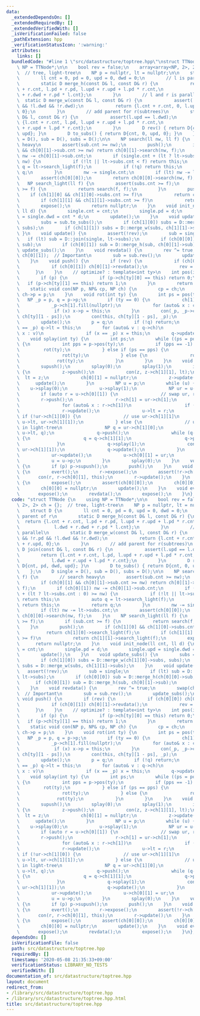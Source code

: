 ```yaml
---
data:
  _extendedDependsOn: []
  _extendedRequiredBy: []
  _extendedVerifiedWith: []
  _isVerificationFailed: false
  _pathExtension: hpp
  _verificationStatusIcon: ':warning:'
  attributes:
    links: []
  bundledCode: "#line 1 \"src/datastructure/toptree.hpp\"\nstruct TTNode {\n    using\
    \ NP = TTNode*;\n\n    bool rev = false;\n    array<array<NP, 2>, 2> ch = {};\
    \  // tree, light-tree\n    NP p = nullptr, lt = nullptr;\n\n    struct D {\n\
    \        ll cnt = 0, pd = 0, upd = 0, dwd = 0;\n        // l is parent of r\n\
    \        static D merge_h(const D& l, const D& r) {\n            return {l.cnt\
    \ + r.cnt, l.pd + r.pd, l.upd + r.upd + l.pd * r.cnt,\n                    l.dwd\
    \ + r.dwd + r.pd * l.cnt};\n        }\n        // l and r is parallel\n      \
    \  static D merge_w(const D& l, const D& r) {\n            assert(!l.pd && !r.pd\
    \ && !l.dwd && !r.dwd);\n            return {l.cnt + r.cnt, 0, l.upd + r.upd,\
    \ 0};\n        }\n        // add parent for r(subtrees)\n        static D join(const\
    \ D& l, const D& r) {\n            assert(l.upd == l.dwd);\n            return\
    \ {l.cnt + r.cnt, l.pd, l.upd + r.upd + l.pd * r.cnt,\n                    l.dwd\
    \ + r.upd + l.pd * r.cnt};\n        }\n        D rev() { return D{cnt, pd, dwd,\
    \ upd}; }\n        D to_subs() { return D{cnt, 0, upd, 0}; }\n    };\n    D single\
    \ = D(), sub = D(), subs = D();\n\n    NP search(ll nw, ll f) {\n        // search\
    \ heavy\n        assert(sub.cnt >= nw);\n        push();\n        if (ch[0][1]\
    \ && ch[0][1]->sub.cnt >= nw) return ch[0][1]->search(nw, f);\n        if (ch[0][1])\
    \ nw -= ch[0][1]->sub.cnt;\n        if (single.cnt + (lt ? lt->subs.cnt : 0) >=\
    \ nw) {\n            if (!lt || lt->subs.cnt < f) return this;\n            auto\
    \ q = lt->search_light(f);\n            if (!q) return this;\n            return\
    \ q;\n        }\n        nw -= single.cnt;\n        if (lt) nw -= lt->subs.cnt;\n\
    \        assert(ch[0][0]);\n        return ch[0][0]->search(nw, f);\n    }\n \
    \   NP search_light(ll f) {\n        assert(subs.cnt >= f);\n        if (sub.cnt\
    \ >= f) {\n            return search(f, f);\n        }\n        push();\n    \
    \    if (ch[1][0] && ch[1][0]->subs.cnt >= f)\n            return ch[1][0]->search_light(f);\n\
    \        if (ch[1][1] && ch[1][1]->subs.cnt >= f)\n            return ch[1][1]->search_light(f);\n\
    \        expose();\n        return nullptr;\n    }\n    void init_node(ll cnt,\
    \ ll d) {\n        single.cnt = cnt;\n        single.pd = d;\n        single.upd\
    \ = single.dwd = cnt * d;\n        update();\n    }\n    void update_subs() {\n\
    \        subs = sub.to_subs();\n        if (ch[1][0]) subs = D::merge_w(ch[1][0]->subs,\
    \ subs);\n        if (ch[1][1]) subs = D::merge_w(subs, ch[1][1]->subs);\n   \
    \ }\n    void update() {\n        assert(!rev);\n        sub = single;\n     \
    \   if (lt) sub = D::join(single, lt->subs);\n        if (ch[0][0]) sub = D::merge_h(ch[0][0]->sub,\
    \ sub);\n        if (ch[0][1]) sub = D::merge_h(sub, ch[0][1]->sub);\n       \
    \ update_subs();\n    }\n    void revdata() {\n        rev ^= true;\n        swap(ch[0][0],\
    \ ch[0][1]);  // Important\n        sub = sub.rev();\n        update_subs();\n\
    \    }\n    void push() {\n        if (rev) {\n            if (ch[0][0]) ch[0][0]->revdata();\n\
    \            if (ch[0][1]) ch[0][1]->revdata();\n            rev = false;\n  \
    \      }\n    }\n    // optimize? : template<int ty>\n    int pos(int ty) {\n\
    \        if (p) {\n            if (p->ch[ty][0] == this) return 0;\n         \
    \   if (p->ch[ty][1] == this) return 1;\n        }\n        return -1;\n    }\n\
    \    static void con(NP p, NP& cp, NP ch) {\n        cp = ch;\n        if (ch)\
    \ ch->p = p;\n    }\n    void rot(int ty) {\n        int ps = pos(ty);\n     \
    \   NP _p = p, q = p->p;\n        if (ty == 0) {\n            ch[1] = _p->ch[1];\n\
    \            _p->ch[1].fill(nullptr);\n            for (auto& x : ch[1])\n   \
    \             if (x) x->p = this;\n        }\n        con(_p, _p->ch[ty][ps],\
    \ ch[ty][1 - ps]);\n        con(this, ch[ty][1 - ps], _p);\n        _p->update();\n\
    \        update();\n        p = q;\n        if (!q) return;\n        if (q->lt\
    \ == _p) q->lt = this;\n        for (auto& v : q->ch)\n            for (auto&\
    \ x : v)\n                if (x == _p) x = this;\n        q->update();\n    }\n\
    \    void splay(int ty) {\n        int ps;\n        while ((ps = pos(ty)) != -1)\
    \ {\n            int pps = p->pos(ty);\n            if (pps == -1) {\n       \
    \         rot(ty);\n            } else if (ps == pps) {\n                p->rot(ty);\n\
    \                rot(ty);\n            } else {\n                rot(ty);\n  \
    \              rot(ty);\n            }\n        }\n    }\n    void expose() {\n\
    \        supush();\n        splay(0);\n        splay(1);\n        if (NP z = ch[0][1])\
    \ {\n            z->push();\n            con(z, z->ch[1][1], lt);\n          \
    \  lt = z;\n            ch[0][1] = nullptr;\n            z->update();\n      \
    \      update();\n        }\n        NP u = p;\n        while (u) {\n        \
    \    u->splay(0);\n            u->splay(1);\n            NP ur = u->lt;\n    \
    \        if (auto r = u->ch[0][1]) {\n                // swap ur, r\n        \
    \        r->push();\n                r->ch[1] = ur->ch[1];\n                ur->ch[1].fill(nullptr);\n\
    \                for (auto& x : r->ch[1])\n                    if (x) x->p = r;\n\
    \                r->update();\n                u->lt = r;\n            } else\
    \ if (!ur->ch[1][0]) {\n                // use ur->ch[1][1]\n                con(u,\
    \ u->lt, ur->ch[1][1]);\n            } else {\n                // use prev(ur)\
    \ in light-tree\n                NP q = ur->ch[1][0];\n                con(u,\
    \ u->lt, q);\n                q->push();\n                while (q->ch[1][1])\
    \ {\n                    q = q->ch[1][1];\n                    q->push();\n  \
    \              }\n                q->splay(1);\n                con(q, q->ch[1][1],\
    \ ur->ch[1][1]);\n                q->update();\n            }\n            ur->ch[1].fill(nullptr);\n\
    \            ur->update();\n            u->ch[0][1] = ur;\n            u->update();\n\
    \            u = u->p;\n        }\n        splay(0);\n    }\n    void supush()\
    \ {\n        if (p) p->supush();\n        push();\n    }\n    void link(NP r)\
    \ {\n        evert();\n        r->expose();\n        assert(!r->ch[0][1]);\n \
    \       con(r, r->ch[0][1], this);\n        r->update();\n    }\n    void cut()\
    \ {\n        expose();\n        assert(ch[0][0]);\n        ch[0][0]->p = nullptr;\n\
    \        ch[0][0] = nullptr;\n        update();\n    }\n    void evert() {\n \
    \       expose();\n        revdata();\n        expose();\n    }\n};\n"
  code: "struct TTNode {\n    using NP = TTNode*;\n\n    bool rev = false;\n    array<array<NP,\
    \ 2>, 2> ch = {};  // tree, light-tree\n    NP p = nullptr, lt = nullptr;\n\n\
    \    struct D {\n        ll cnt = 0, pd = 0, upd = 0, dwd = 0;\n        // l is\
    \ parent of r\n        static D merge_h(const D& l, const D& r) {\n          \
    \  return {l.cnt + r.cnt, l.pd + r.pd, l.upd + r.upd + l.pd * r.cnt,\n       \
    \             l.dwd + r.dwd + r.pd * l.cnt};\n        }\n        // l and r is\
    \ parallel\n        static D merge_w(const D& l, const D& r) {\n            assert(!l.pd\
    \ && !r.pd && !l.dwd && !r.dwd);\n            return {l.cnt + r.cnt, 0, l.upd\
    \ + r.upd, 0};\n        }\n        // add parent for r(subtrees)\n        static\
    \ D join(const D& l, const D& r) {\n            assert(l.upd == l.dwd);\n    \
    \        return {l.cnt + r.cnt, l.pd, l.upd + r.upd + l.pd * r.cnt,\n        \
    \            l.dwd + r.upd + l.pd * r.cnt};\n        }\n        D rev() { return\
    \ D{cnt, pd, dwd, upd}; }\n        D to_subs() { return D{cnt, 0, upd, 0}; }\n\
    \    };\n    D single = D(), sub = D(), subs = D();\n\n    NP search(ll nw, ll\
    \ f) {\n        // search heavy\n        assert(sub.cnt >= nw);\n        push();\n\
    \        if (ch[0][1] && ch[0][1]->sub.cnt >= nw) return ch[0][1]->search(nw,\
    \ f);\n        if (ch[0][1]) nw -= ch[0][1]->sub.cnt;\n        if (single.cnt\
    \ + (lt ? lt->subs.cnt : 0) >= nw) {\n            if (!lt || lt->subs.cnt < f)\
    \ return this;\n            auto q = lt->search_light(f);\n            if (!q)\
    \ return this;\n            return q;\n        }\n        nw -= single.cnt;\n\
    \        if (lt) nw -= lt->subs.cnt;\n        assert(ch[0][0]);\n        return\
    \ ch[0][0]->search(nw, f);\n    }\n    NP search_light(ll f) {\n        assert(subs.cnt\
    \ >= f);\n        if (sub.cnt >= f) {\n            return search(f, f);\n    \
    \    }\n        push();\n        if (ch[1][0] && ch[1][0]->subs.cnt >= f)\n  \
    \          return ch[1][0]->search_light(f);\n        if (ch[1][1] && ch[1][1]->subs.cnt\
    \ >= f)\n            return ch[1][1]->search_light(f);\n        expose();\n  \
    \      return nullptr;\n    }\n    void init_node(ll cnt, ll d) {\n        single.cnt\
    \ = cnt;\n        single.pd = d;\n        single.upd = single.dwd = cnt * d;\n\
    \        update();\n    }\n    void update_subs() {\n        subs = sub.to_subs();\n\
    \        if (ch[1][0]) subs = D::merge_w(ch[1][0]->subs, subs);\n        if (ch[1][1])\
    \ subs = D::merge_w(subs, ch[1][1]->subs);\n    }\n    void update() {\n     \
    \   assert(!rev);\n        sub = single;\n        if (lt) sub = D::join(single,\
    \ lt->subs);\n        if (ch[0][0]) sub = D::merge_h(ch[0][0]->sub, sub);\n  \
    \      if (ch[0][1]) sub = D::merge_h(sub, ch[0][1]->sub);\n        update_subs();\n\
    \    }\n    void revdata() {\n        rev ^= true;\n        swap(ch[0][0], ch[0][1]);\
    \  // Important\n        sub = sub.rev();\n        update_subs();\n    }\n   \
    \ void push() {\n        if (rev) {\n            if (ch[0][0]) ch[0][0]->revdata();\n\
    \            if (ch[0][1]) ch[0][1]->revdata();\n            rev = false;\n  \
    \      }\n    }\n    // optimize? : template<int ty>\n    int pos(int ty) {\n\
    \        if (p) {\n            if (p->ch[ty][0] == this) return 0;\n         \
    \   if (p->ch[ty][1] == this) return 1;\n        }\n        return -1;\n    }\n\
    \    static void con(NP p, NP& cp, NP ch) {\n        cp = ch;\n        if (ch)\
    \ ch->p = p;\n    }\n    void rot(int ty) {\n        int ps = pos(ty);\n     \
    \   NP _p = p, q = p->p;\n        if (ty == 0) {\n            ch[1] = _p->ch[1];\n\
    \            _p->ch[1].fill(nullptr);\n            for (auto& x : ch[1])\n   \
    \             if (x) x->p = this;\n        }\n        con(_p, _p->ch[ty][ps],\
    \ ch[ty][1 - ps]);\n        con(this, ch[ty][1 - ps], _p);\n        _p->update();\n\
    \        update();\n        p = q;\n        if (!q) return;\n        if (q->lt\
    \ == _p) q->lt = this;\n        for (auto& v : q->ch)\n            for (auto&\
    \ x : v)\n                if (x == _p) x = this;\n        q->update();\n    }\n\
    \    void splay(int ty) {\n        int ps;\n        while ((ps = pos(ty)) != -1)\
    \ {\n            int pps = p->pos(ty);\n            if (pps == -1) {\n       \
    \         rot(ty);\n            } else if (ps == pps) {\n                p->rot(ty);\n\
    \                rot(ty);\n            } else {\n                rot(ty);\n  \
    \              rot(ty);\n            }\n        }\n    }\n    void expose() {\n\
    \        supush();\n        splay(0);\n        splay(1);\n        if (NP z = ch[0][1])\
    \ {\n            z->push();\n            con(z, z->ch[1][1], lt);\n          \
    \  lt = z;\n            ch[0][1] = nullptr;\n            z->update();\n      \
    \      update();\n        }\n        NP u = p;\n        while (u) {\n        \
    \    u->splay(0);\n            u->splay(1);\n            NP ur = u->lt;\n    \
    \        if (auto r = u->ch[0][1]) {\n                // swap ur, r\n        \
    \        r->push();\n                r->ch[1] = ur->ch[1];\n                ur->ch[1].fill(nullptr);\n\
    \                for (auto& x : r->ch[1])\n                    if (x) x->p = r;\n\
    \                r->update();\n                u->lt = r;\n            } else\
    \ if (!ur->ch[1][0]) {\n                // use ur->ch[1][1]\n                con(u,\
    \ u->lt, ur->ch[1][1]);\n            } else {\n                // use prev(ur)\
    \ in light-tree\n                NP q = ur->ch[1][0];\n                con(u,\
    \ u->lt, q);\n                q->push();\n                while (q->ch[1][1])\
    \ {\n                    q = q->ch[1][1];\n                    q->push();\n  \
    \              }\n                q->splay(1);\n                con(q, q->ch[1][1],\
    \ ur->ch[1][1]);\n                q->update();\n            }\n            ur->ch[1].fill(nullptr);\n\
    \            ur->update();\n            u->ch[0][1] = ur;\n            u->update();\n\
    \            u = u->p;\n        }\n        splay(0);\n    }\n    void supush()\
    \ {\n        if (p) p->supush();\n        push();\n    }\n    void link(NP r)\
    \ {\n        evert();\n        r->expose();\n        assert(!r->ch[0][1]);\n \
    \       con(r, r->ch[0][1], this);\n        r->update();\n    }\n    void cut()\
    \ {\n        expose();\n        assert(ch[0][0]);\n        ch[0][0]->p = nullptr;\n\
    \        ch[0][0] = nullptr;\n        update();\n    }\n    void evert() {\n \
    \       expose();\n        revdata();\n        expose();\n    }\n};\n"
  dependsOn: []
  isVerificationFile: false
  path: src/datastructure/toptree.hpp
  requiredBy: []
  timestamp: '2020-05-08 21:35:33+09:00'
  verificationStatus: LIBRARY_NO_TESTS
  verifiedWith: []
documentation_of: src/datastructure/toptree.hpp
layout: document
redirect_from:
- /library/src/datastructure/toptree.hpp
- /library/src/datastructure/toptree.hpp.html
title: src/datastructure/toptree.hpp
---
```

